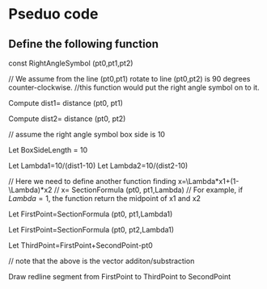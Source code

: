 # Pseduo code

## Define the following function

const RightAngleSymbol (pt0,pt1,pt2)

// We assume from the line (pt0,pt1) rotate to line (pt0,pt2) is 90 degrees counter-clockwise.
//this function would put the right angle symbol on to it. 

Compute dist1= distance (pt0, pt1)

Compute dist2= distance (pt0, pt2)


// assume the right angle symbol box side is 10

Let BoxSideLength = 10

Let Lambda1=10/(dist1-10)
Let Lambda2=10/(dist2-10)

// Here we need to define another function finding x=\Lambda*x1+(1-\Lambda)*x2
// x= SectionFormula (pt0, pt1,Lambda)
// For example, if $Lambda=1$, the function return the midpoint of x1 and x2

Let FirstPoint=SectionFormula (pt0, pt1,Lambda1)

Let FirstPoint=SectionFormula (pt0, pt2,Lambda1)

Let ThirdPoint=FirstPoint+SecondPoint-pt0

// note that the above is the vector additon/substraction

Draw redline segment from FirstPoint to ThirdPoint to SecondPoint




